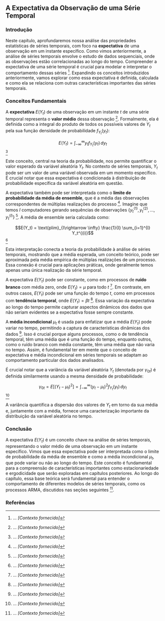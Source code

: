 ## A Expectativa da Observação de uma Série Temporal

### Introdução
Neste capítulo, aprofundaremos nossa análise das propriedades estatísticas de séries temporais, com foco na **expectativa** de uma observação em um instante específico. Como vimos anteriormente, a análise de séries temporais envolve o estudo de dados sequenciais, onde as observações estão correlacionadas ao longo do tempo. Compreender a expectativa de uma série temporal é crucial para modelar e interpretar o comportamento dessas séries [^1]. Expandindo os conceitos introduzidos anteriormente, vamos explorar como essa expectativa é definida, calculada e como ela se relaciona com outras características importantes das séries temporais.

### Conceitos Fundamentais
A **expectativa** $E(Y_t)$ de uma observação em um instante $t$ de uma série temporal representa o **valor médio** dessa observação [^1]. Formalmente, ela é definida como a integral do produto de todos os possíveis valores de $Y_t$ pela sua função densidade de probabilidade $f_{Y_t}(y_t)$:

$$E(Y_t) = \int_{-\infty}^{\infty} y_t f_{Y_t}(y_t) \, dy_t$$ [^1]

Este conceito, central na teoria da probabilidade, nos permite quantificar o valor esperado da variável aleatória $Y_t$. No contexto de séries temporais, $Y_t$ pode ser um valor de uma variável observada em um momento específico. É crucial notar que essa expectativa é condicionada à distribuição de probabilidade específica da variável aleatória em questão.

A expectativa também pode ser interpretada como o **limite de probabilidade da média de ensemble**, que é a média das observações correspondentes de múltiplas realizações do processo [^1]. Imagine que temos $I$ computadores gerando sequências de observações $\{y_t^{(1)}, y_t^{(2)}, ..., y_t^{(I)}\}$ [^1]. A média de ensemble seria calculada como:

$$E(Y_t) = \text{plim}_{I\rightarrow \infty} \frac{1}{I} \sum_{i=1}^{I} Y_t^{(i)}$$ [^1]

Esta interpretação conecta a teoria da probabilidade à análise de séries temporais, mostrando que a média esperada, um conceito teórico, pode ser aproximada pela média empírica de múltiplas realizações de um processo. Essa conexão é crucial para aplicações práticas, onde geralmente temos apenas uma única realização da série temporal.

A expectativa $E(Y_t)$ pode ser constante, como em processos de **ruído branco** com média zero, onde $E(Y_t) = \mu$ para todo $t$ [^1]. Em contraste, em outros casos, $E(Y_t)$ pode ser uma função do tempo $t$, como em processos com **tendência temporal**, onde $E(Y_t) = \beta t$ [^1]. Essa variação da expectativa ao longo do tempo permite capturar aspectos dinâmicos dos dados que não seriam evidentes se a expectativa fosse sempre constante.

A **média incondicional** $\mu_t$ é usada para enfatizar que a média $E(Y_t)$ pode variar no tempo, permitindo a captura de características dinâmicas dos dados [^1]. Isso é crucial porque alguns processos, como o de tendência temporal, têm uma média que é uma função do tempo, enquanto outros, como o ruído branco com média constante, têm uma média que não varia no tempo. Assim, é fundamental ter em mente que o conceito de expectativa e média incondicional em séries temporais se adaptam ao comportamento particular dos dados analisados.

É crucial notar que a variância da variável aleatória $Y_t$ (denotada por $\gamma_{0t}$) é definida similarmente usando a mesma densidade de probabilidade:

$$\gamma_{0t} = E[(Y_t - \mu_t)^2] = \int_{-\infty}^{\infty} (y_t - \mu_t)^2 f_{Y_t}(y_t) \, dy_t$$ [^1]

A variância quantifica a dispersão dos valores de $Y_t$ em torno da sua média e, juntamente com a média, fornece uma caracterização importante da distribuição da variável aleatória no tempo.

### Conclusão
A expectativa $E(Y_t)$ é um conceito chave na análise de séries temporais, representando o valor médio de uma observação em um instante específico. Vimos que essa expectativa pode ser interpretada como o limite de probabilidade da média de ensemble e como a média incondicional $\mu_t$, que pode variar ou não ao longo do tempo.  Este conceito é fundamental para a compreensão de características importantes como estacionariedade e ergodicidade que serão exploradas em capítulos posteriores. Ao longo do capítulo, essa base teórica será fundamental para entender o comportamento de diferentes modelos de séries temporais, como os processos ARMA, discutidos nas seções seguintes [^1].

### Referências
[^1]:  ... *[Contexto fornecido]*
<!-- END -->
